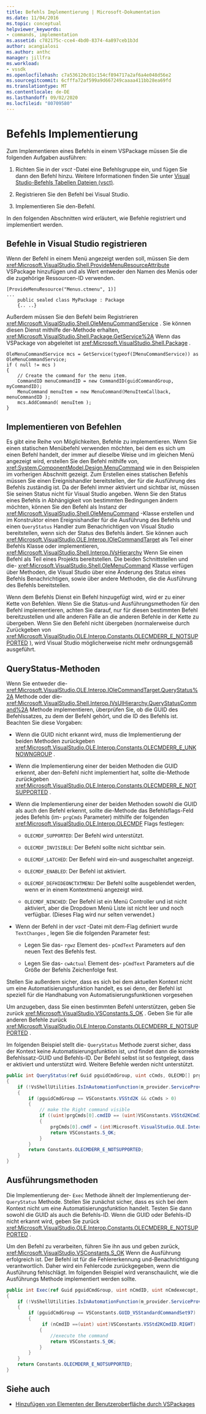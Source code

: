 ```yaml
---
title: Befehls Implementierung | Microsoft-Dokumentation
ms.date: 11/04/2016
ms.topic: conceptual
helpviewer_keywords:
- commands, implementation
ms.assetid: c782175c-cce4-4bd0-8374-4a897ceb1b3d
author: acangialosi
ms.author: anthc
manager: jillfra
ms.workload:
- vssdk
ms.openlocfilehash: c7a536120c81c154cf894717a2af6a4e048d56e2
ms.sourcegitcommit: 6cfffa72af599a9d667249caaaa411bb28ea69fd
ms.translationtype: MT
ms.contentlocale: de-DE
ms.lasthandoff: 09/02/2020
ms.locfileid: "80709580"
---
```

# <a name="command-implementation"></a>Befehls Implementierung
Zum Implementieren eines Befehls in einem VSPackage müssen Sie die folgenden Aufgaben ausführen:

1. Richten Sie in der *vsct* -Datei eine Befehlsgruppe ein, und fügen Sie dann den Befehl hinzu. Weitere Informationen finden Sie unter [Visual Studio-Befehls Tabellen Dateien (vsct)](../../extensibility/internals/visual-studio-command-table-dot-vsct-files.md).

2. Registrieren Sie den Befehl bei Visual Studio.

3. Implementieren Sie den-Befehl.

In den folgenden Abschnitten wird erläutert, wie Befehle registriert und implementiert werden.

## <a name="register-commands-with-visual-studio"></a>Befehle in Visual Studio registrieren
 Wenn der Befehl in einem Menü angezeigt werden soll, müssen Sie dem <xref:Microsoft.VisualStudio.Shell.ProvideMenuResourceAttribute> VSPackage hinzufügen und als Wert entweder den Namen des Menüs oder die zugehörige Ressourcen-ID verwenden.

```
[ProvideMenuResource("Menus.ctmenu", 1)]
...
    public sealed class MyPackage : Package
    {.. ..}

```

 Außerdem müssen Sie den Befehl beim Registrieren <xref:Microsoft.VisualStudio.Shell.OleMenuCommandService> . Sie können diesen Dienst mithilfe der-Methode erhalten, <xref:Microsoft.VisualStudio.Shell.Package.GetService%2A> Wenn das VSPackage von abgeleitet ist <xref:Microsoft.VisualStudio.Shell.Package> .

```
OleMenuCommandService mcs = GetService(typeof(IMenuCommandService)) as OleMenuCommandService;
if ( null != mcs )
{
    // Create the command for the menu item.
    CommandID menuCommandID = new CommandID(guidCommandGroup, myCommandID);
    MenuCommand menuItem = new MenuCommand(MenuItemCallback, menuCommandID );
    mcs.AddCommand( menuItem );
}

```

## <a name="implement-commands"></a>Implementieren von Befehlen
 Es gibt eine Reihe von Möglichkeiten, Befehle zu implementieren. Wenn Sie einen statischen Menübefehl verwenden möchten, bei dem es sich um einen Befehl handelt, der immer auf dieselbe Weise und im gleichen Menü angezeigt wird, erstellen Sie den Befehl mithilfe von, <xref:System.ComponentModel.Design.MenuCommand> wie in den Beispielen im vorherigen Abschnitt gezeigt. Zum Erstellen eines statischen Befehls müssen Sie einen Ereignishandler bereitstellen, der für die Ausführung des Befehls zuständig ist. Da der Befehl immer aktiviert und sichtbar ist, müssen Sie seinen Status nicht für Visual Studio angeben. Wenn Sie den Status eines Befehls in Abhängigkeit von bestimmten Bedingungen ändern möchten, können Sie den Befehl als Instanz der <xref:Microsoft.VisualStudio.Shell.OleMenuCommand> -Klasse erstellen und im Konstruktor einen Ereignishandler für die Ausführung des Befehls und einen `QueryStatus` Handler zum Benachrichtigen von Visual Studio bereitstellen, wenn sich der Status des Befehls ändert. Sie können auch <xref:Microsoft.VisualStudio.OLE.Interop.IOleCommandTarget> als Teil einer Befehls Klasse oder implementieren, <xref:Microsoft.VisualStudio.Shell.Interop.IVsHierarchy> Wenn Sie einen Befehl als Teil eines Projekts bereitstellen. Die beiden Schnittstellen und die- <xref:Microsoft.VisualStudio.Shell.OleMenuCommand> Klasse verfügen über Methoden, die Visual Studio über eine Änderung des Status eines Befehls Benachrichtigen, sowie über andere Methoden, die die Ausführung des Befehls bereitstellen.

 Wenn dem Befehls Dienst ein Befehl hinzugefügt wird, wird er zu einer Kette von Befehlen. Wenn Sie die Status-und Ausführungsmethoden für den Befehl implementieren, achten Sie darauf, nur für diesen bestimmten Befehl bereitzustellen und alle anderen Fälle an die anderen Befehle in der Kette zu übergeben. Wenn Sie den Befehl nicht übergeben (normalerweise durch Zurückgeben von <xref:Microsoft.VisualStudio.OLE.Interop.Constants.OLECMDERR_E_NOTSUPPORTED> ), wird Visual Studio möglicherweise nicht mehr ordnungsgemäß ausgeführt.

## <a name="querystatus-methods"></a>QueryStatus-Methoden
 Wenn Sie entweder die- <xref:Microsoft.VisualStudio.OLE.Interop.IOleCommandTarget.QueryStatus%2A> Methode oder die- <xref:Microsoft.VisualStudio.Shell.Interop.IVsUIHierarchy.QueryStatusCommand%2A> Methode implementieren, überprüfen Sie, ob die GUID des Befehlssatzes, zu dem der Befehl gehört, und die ID des Befehls ist. Beachten Sie diese Vorgaben:

- Wenn die GUID nicht erkannt wird, muss die Implementierung der beiden Methoden zurückgeben <xref:Microsoft.VisualStudio.OLE.Interop.Constants.OLECMDERR_E_UNKNOWNGROUP> .

- Wenn die Implementierung einer der beiden Methoden die GUID erkennt, aber den-Befehl nicht implementiert hat, sollte die-Methode zurückgeben <xref:Microsoft.VisualStudio.OLE.Interop.Constants.OLECMDERR_E_NOTSUPPORTED> .

- Wenn die Implementierung einer der beiden Methoden sowohl die GUID als auch den Befehl erkennt, sollte die-Methode das Befehlsflags-Feld jedes Befehls (im- `prgCmds` Parameter) mithilfe der folgenden <xref:Microsoft.VisualStudio.OLE.Interop.OLECMDF> Flags festlegen:

  - `OLECMDF_SUPPORTED`: Der Befehl wird unterstützt.

  - `OLECMDF_INVISIBLE`: Der Befehl sollte nicht sichtbar sein.

  - `OLECMDF_LATCHED`: Der Befehl wird ein-und ausgeschaltet angezeigt.

  - `OLECMDF_ENABLED`: Der Befehl ist aktiviert.

  - `OLECMDF_DEFHIDEONCTXTMENU`: Der Befehl sollte ausgeblendet werden, wenn er in einem Kontextmenü angezeigt wird.

  - `OLECMDF_NINCHED`: Der Befehl ist ein Menü Controller und ist nicht aktiviert, aber die Dropdown Menü Liste ist nicht leer und noch verfügbar. (Dieses Flag wird nur selten verwendet.)

- Wenn der Befehl in der *vsct* -Datei mit dem-Flag definiert wurde `TextChanges` , legen Sie die folgenden Parameter fest:

  - Legen Sie das- `rgwz` Element des- `pCmdText` Parameters auf den neuen Text des Befehls fest.

  - Legen Sie das- `cwActual` Element des- `pCmdText` Parameters auf die Größe der Befehls Zeichenfolge fest.

Stellen Sie außerdem sicher, dass es sich bei dem aktuellen Kontext nicht um eine Automatisierungsfunktion handelt, es sei denn, der Befehl ist speziell für die Handhabung von Automatisierungsfunktionen vorgesehen

Um anzugeben, dass Sie einen bestimmten Befehl unterstützen, geben Sie zurück <xref:Microsoft.VisualStudio.VSConstants.S_OK> . Geben Sie für alle anderen Befehle zurück <xref:Microsoft.VisualStudio.OLE.Interop.Constants.OLECMDERR_E_NOTSUPPORTED> .

Im folgenden Beispiel stellt die- `QueryStatus` Methode zuerst sicher, dass der Kontext keine Automatisierungsfunktion ist, und findet dann die korrekte Befehlssatz-GUID und Befehls-ID. Der Befehl selbst ist so festgelegt, dass er aktiviert und unterstützt wird. Weitere Befehle werden nicht unterstützt.

```csharp
public int QueryStatus(ref Guid pguidCmdGroup, uint cCmds, OLECMD[] prgCmds, IntPtr pCmdText)
{
    if (!VsShellUtilities.IsInAutomationFunction(m_provider.ServiceProvider))
    {
        if (pguidCmdGroup == VSConstants.VSStd2K && cCmds > 0)
        {
            // make the Right command visible
            if ((uint)prgCmds[0].cmdID == (uint)VSConstants.VSStd2KCmdID.RIGHT)
            {
                prgCmds[0].cmdf = (int)Microsoft.VisualStudio.OLE.Interop.Constants.MSOCMDF_ENABLED | (int)Microsoft.VisualStudio.OLE.Interop.Constants.MSOCMDF_SUPPORTED;
                return VSConstants.S_OK;
            }
        }
        return Constants.OLECMDERR_E_NOTSUPPORTED;
    }
}
```

## <a name="execution-methods"></a>Ausführungsmethoden
 Die Implementierung der- `Exec` Methode ähnelt der Implementierung der- `QueryStatus` Methode. Stellen Sie zunächst sicher, dass es sich bei dem Kontext nicht um eine Automatisierungsfunktion handelt. Testen Sie dann sowohl die GUID als auch die Befehls-ID. Wenn die GUID oder Befehls-ID nicht erkannt wird, geben Sie zurück <xref:Microsoft.VisualStudio.OLE.Interop.Constants.OLECMDERR_E_NOTSUPPORTED> .

 Um den Befehl zu verarbeiten, führen Sie ihn aus und geben zurück, <xref:Microsoft.VisualStudio.VSConstants.S_OK> Wenn die Ausführung erfolgreich ist. Der Befehl ist für die Fehlererkennung und-Benachrichtigung verantwortlich. Daher wird ein Fehlercode zurückgegeben, wenn die Ausführung fehlschlägt. Im folgenden Beispiel wird veranschaulicht, wie die Ausführungs Methode implementiert werden sollte.

```csharp
public int Exec(ref Guid pguidCmdGroup, uint nCmdID, uint nCmdexecopt, IntPtr pvaIn, IntPtr pvaOut)
{
    if (!VsShellUtilities.IsInAutomationFunction(m_provider.ServiceProvider))
    {
        if (pguidCmdGroup == VSConstants.GUID_VSStandardCommandSet97)
        {
             if (nCmdID ==(uint) uint)VSConstants.VSStd2KCmdID.RIGHT)
            {
                //execute the command
                return VSConstants.S_OK;
            }
        }
    }
    return Constants.OLECMDERR_E_NOTSUPPORTED;
}
```

## <a name="see-also"></a>Siehe auch

- [Hinzufügen von Elementen der Benutzeroberfläche durch VSPackages](../../extensibility/internals/how-vspackages-add-user-interface-elements.md)
